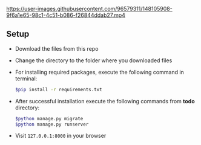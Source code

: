 

https://user-images.githubusercontent.com/96579311/148105908-9f6a1e65-98c1-4c51-b086-f26844ddab27.mp4


## Setup

- Download the files from this repo
- Change the directory to the folder where you downloaded files
- For installing required packages, execute the following command in terminal:

    ```bash
    $pip install -r requirements.txt
    ```

- After successful installation execute the following commands from <strong>todo</strong> directory:

    ```bash
    $python manage.py migrate
    $python manage.py runserver
    ```

- Visit `127.0.0.1:8000` in your browser 

